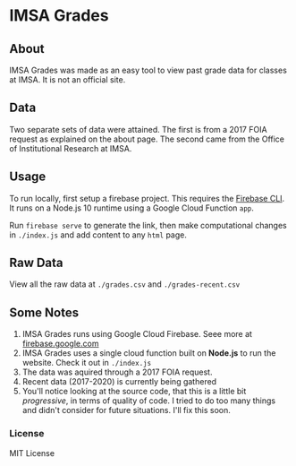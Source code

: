 # IMSA Grades

## About
IMSA Grades was made as an easy tool to view past grade data for classes at IMSA. It is not an official site.

## Data
Two separate sets of data were attained. The first is from a 2017 FOIA request as explained on the about page. The second came from the Office of Institutional Research at IMSA.

## Usage
To run locally, first setup a firebase project. This requires the [Firebase CLI](https://firebase.google.com/docs/cli). It runs on a Node.js 10 runtime using a Google Cloud Function `app`.

Run `firebase serve` to generate the link, then make computational changes in `./index.js` and add content to any `html` page.

## Raw Data
View all the raw data at `./grades.csv` and `./grades-recent.csv`

## Some Notes
  1. IMSA Grades runs using Google Cloud Firebase. Seee more at [firebase.google.com](https://firebase.google.com)
  2. IMSA Grades uses a single cloud function built on **Node.js** to run the website. Check it out in  ```./index.js```
  3. The data was aquired through a 2017 FOIA request.
  4. Recent data (2017-2020) is currently being gathered
  5. You'll notice looking at the source code, that this is a little bit *progressive*, in terms of quality of code. I tried to do too many things and didn't consider for future situations. I'll fix this soon.

### License
MIT License
